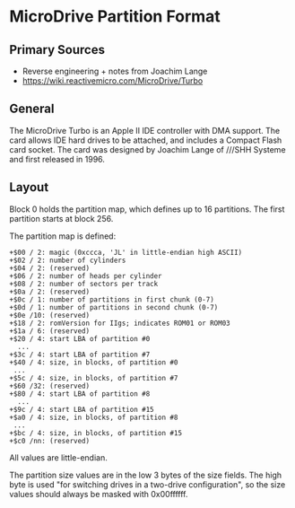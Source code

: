 # MicroDrive Partition Format #

## Primary Sources ##

- Reverse engineering + notes from Joachim Lange
- https://wiki.reactivemicro.com/MicroDrive/Turbo

## General ##

The MicroDrive Turbo is an Apple II IDE controller with DMA support.  The card allows IDE hard
drives to be attached, and includes a Compact Flash card socket.  The card was designed by
Joachim Lange of ///SHH Systeme and first released in 1996.

## Layout ##

Block 0 holds the partition map, which defines up to 16 partitions.  The first partition starts
at block 256.

The partition map is defined:
```
+$00 / 2: magic (0xccca, 'JL' in little-endian high ASCII)
+$02 / 2: number of cylinders
+$04 / 2: (reserved)
+$06 / 2: number of heads per cylinder
+$08 / 2: number of sectors per track
+$0a / 2: (reserved)
+$0c / 1: number of partitions in first chunk (0-7)
+$0d / 1: number of partitions in second chunk (0-7)
+$0e /10: (reserved)
+$18 / 2: romVersion for IIgs; indicates ROM01 or ROM03
+$1a / 6: (reserved)
+$20 / 4: start LBA of partition #0
  ...
+$3c / 4: start LBA of partition #7
+$40 / 4: size, in blocks, of partition #0
 ...
+$5c / 4: size, in blocks, of partition #7
+$60 /32: (reserved)
+$80 / 4: start LBA of partition #8
  ...
+$9c / 4: start LBA of partition #15
+$a0 / 4: size, in blocks, of partition #8
 ...
+$bc / 4: size, in blocks, of partition #15
+$c0 /nn: (reserved)
```
All values are little-endian.

The partition size values are in the low 3 bytes of the size fields.  The high byte is used "for
switching drives in a two-drive configuration", so the size values should always be masked
with 0x00ffffff.
